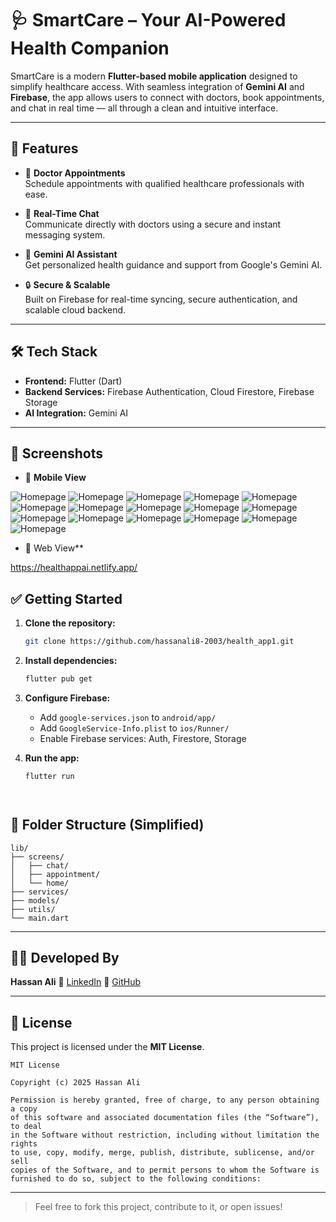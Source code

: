


# 🩺 SmartCare – Your AI-Powered Health Companion

SmartCare is a modern **Flutter-based mobile application** designed to simplify healthcare access. With seamless integration of **Gemini AI** and **Firebase**, the app allows users to connect with doctors, book appointments, and chat in real time — all through a clean and intuitive interface.

---

## 🚀 Features

- 📅 **Doctor Appointments**  
  Schedule appointments with qualified healthcare professionals with ease.

- 💬 **Real-Time Chat**  
  Communicate directly with doctors using a secure and instant messaging system.

- 🤖 **Gemini AI Assistant**  
  Get personalized health guidance and support from Google's Gemini AI.

- 🔒 **Secure & Scalable**  
  Built on Firebase for real-time syncing, secure authentication, and scalable cloud backend.

---

## 🛠 Tech Stack

- **Frontend:** Flutter (Dart)  
- **Backend Services:** Firebase Authentication, Cloud Firestore, Firebase Storage  
- **AI Integration:** Gemini AI

---

## 📱 Screenshots
- 📅 **Mobile View**  

![Homepage](ss/h1.png)
![Homepage](ss/h2.png)
![Homepage](ss/h3.png)
![Homepage](ss/h4.png)
![Homepage](ss/h5.png)
![Homepage](ss/h6.png)
![Homepage](ss/h7.png)
![Homepage](ss/h8.png)
![Homepage](ss/h9.png)
![Homepage](ss/h10.png)
![Homepage](ss/h11.png)
![Homepage](ss/h12.png)
![Homepage](ss/h13.png)
![Homepage](ss/h14.png)
![Homepage](ss/h15.png)
![Homepage](ss/h16.png)

- 📅 Web View**  

https://healthappai.netlify.app/


## ✅ Getting Started

1. **Clone the repository:**
   ```bash
   git clone https://github.com/hassanali8-2003/health_app1.git

2. **Install dependencies:**

   ```bash
   flutter pub get
   ```

3. **Configure Firebase:**

   * Add `google-services.json` to `android/app/`
   * Add `GoogleService-Info.plist` to `ios/Runner/`
   * Enable Firebase services: Auth, Firestore, Storage

4. **Run the app:**

   ```bash
   flutter run
   



## 📂 Folder Structure (Simplified)

```
lib/
├── screens/
│   ├── chat/
│   ├── appointment/
│   └── home/
├── services/
├── models/
├── utils/
└── main.dart
```

---

## 👨‍💻 Developed By

**Hassan Ali**
🔗 [LinkedIn](https://www.linkedin.com/in/hassan-ali-258021283/)
🐙 [GitHub](https://github.com/hassanali8-2003)

---

## 📄 License

This project is licensed under the **MIT License**.

```
MIT License

Copyright (c) 2025 Hassan Ali

Permission is hereby granted, free of charge, to any person obtaining a copy
of this software and associated documentation files (the “Software”), to deal
in the Software without restriction, including without limitation the rights  
to use, copy, modify, merge, publish, distribute, sublicense, and/or sell  
copies of the Software, and to permit persons to whom the Software is  
furnished to do so, subject to the following conditions:

```

---

> Feel free to fork this project, contribute to it, or open issues!

